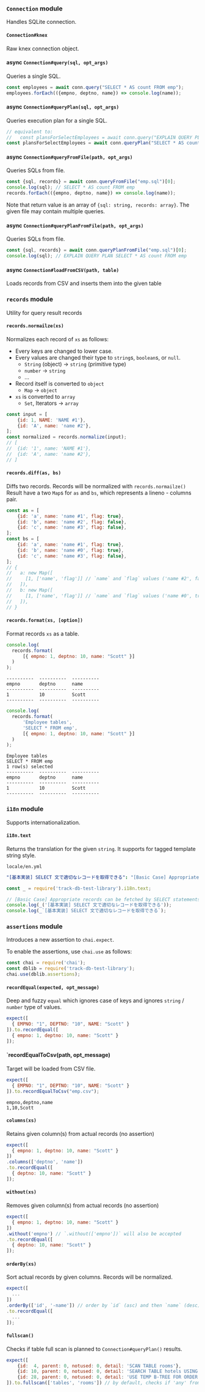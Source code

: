 
### `Connection` module

Handles SQLite connection.

#### `Connection#knex`

Raw knex connection object.

#### async `Connection#query(sql, opt_args)`

Queries a single SQL.

```javascript
const employees = await conn.query("SELECT * AS count FROM emp");
employees.forEach(({empno, deptno, name}) => console.log(name));
```

#### async `Connection#queryPlan(sql, opt_args)`

Queries execution plan for a single SQL.

```javascript
// equivalent to:
//   const plansForSelectEmployees = await conn.query("EXPLAIN QUERY PLAN SELECT * AS count FROM emp");
const plansForSelectEmployees = await conn.queryPlan("SELECT * AS count FROM emp");
```

#### async `Connection#queryFromFile(path, opt_args)`

Queries SQLs from file.

```javascript
const {sql, records} = await conn.queryFromFile("emp.sql")[0];
console.log(sql); // SELECT * AS count FROM emp
records.forEach(({empno, deptno, name}) => console.log(name));
```

Note that return value is an array of `{sql: string, records: array}`. 
The given file may contain multiple queries. 

#### async `Connection#queryPlanFromFile(path, opt_args)`

Queries SQLs from file.

```javascript
const {sql, records} = await conn.queryPlanFromFile("emp.sql")[0];
console.log(sql); // EXPLAIN QUERY PLAN SELECT * AS count FROM emp
```

#### async `Connection#loadFromCSV(path, table)`

Loads records from CSV and inserts them into the given table

### `records` module

Utility for query result records

#### `records.normailze(xs)`

Normalizes each record of `xs` as follows:

* Every keys are changed to lower case.
* Every values are changed their type to `string`s, `boolean`s, or `null`.
    + `String` (object) -> `string` (primitive type)
    + `number` -> `string`
    + ...
* Record itself is converted to `object`
    + `Map` -> `object`
* `xs` is converted to `array`
    + `Set`, Iterators -> `array`

```javascript
const input = [
    {id: 1, NAME: 'NAME #1'},
	{id: 'A', name: 'name #2'},
];
const normalized = records.normalize(input);
// [ 
//  {id: '1', name: 'NAME #1'},
//  {id: 'A', name: 'name #2'},
// ]
```

#### `records.diff(as, bs)`

Diffs two records. Records will be normalized with `records.normailze()`
Result have a two `Map`s for `as` and `bs`, which represents a lineno - columns pair.

```javascript
const as = [
	{id: 'a', name: 'name #1', flag: true},
	{id: 'b', name: 'name #2', flag: false},
	{id: 'c', name: 'name #3', flag: false},
];
const bs = [
	{id: 'a', name: 'name #1', flag: true},
	{id: 'b', name: 'name #0', flag: true},
	{id: 'c', name: 'name #3', flag: false},
];
// {
//   a: new Map([
//     [1, ['name', 'flag']] // `name` and `flag` values ('name #2', false) on line 1 are present only in `as`
//   ]),
//   b: new Map([
//     [1, ['name', 'flag']] // `name` and `flag` values ('name #0', true)  on line 1 are present only in `bs`
//   ]),
// }
```

#### `records.format(xs, [option])`

Format records `xs` as a table.

```javascript
console.log(
  records.format(
      [{ empno: 1, deptno: 10, name: "Scott" }]
  )
);
```

```
----------  ----------  ----------
empno       deptno      name      
----------  ----------  ----------
1           10          Scott     
----------  ----------  ----------
```

```javascript
console.log(
  records.format(
      'Employee tables',
      'SELECT * FROM emp',
      [{ empno: 1, deptno: 10, name: "Scott" }]
  )
);
```

```
Employee tables
SELECT * FROM emp
1 row(s) selected
----------  ----------  ----------
empno       deptno      name      
----------  ----------  ----------
1           10          Scott     
----------  ----------  ----------
```

### `i18n` module

Supports internationalization.

#### `i18n.text`

Returns the translation for the given `string`.
It supports for tagged template string style.

`locale/en.yml`
```yaml
"[基本実装] SELECT 文で適切なレコードを取得できる": "[Basic Case] Appropriate records can be fetched by SELECT statements"
```

```javascript
const _ = require('track-db-test-library').i18n.text;

// [Basic Case] Appropriate records can be fetched by SELECT statements
console.log(_('[基本実装] SELECT 文で適切なレコードを取得できる'));
console.log(_`[基本実装] SELECT 文で適切なレコードを取得できる`);
```

### `assertions` module

Introduces a new assertion to `chai.expect`.

To enable the assertions, use `chai.use` as follows:

```javascript
const chai = require('chai');
const dblib = require('track-db-test-library');
chai.use(dblib.assertions);
```

#### `recordEqual(expected, opt_message)`

Deep and fuzzy `equal` which ignores case of keys and ignores `string` / `number` type of values.

```javascript
expect([
  { EMPNO: "1", DEPTNO: "10", NAME: "Scott" }
]).to.recordEqual([
  { empno: 1, deptno: 10, name: "Scott" }
]);
``` 

#### `recordEqualToCsv(path, opt_message)

Target will be loaded from CSV file.


```javascript
expect([
  { EMPNO: "1", DEPTNO: "10", NAME: "Scott" }
]).to.recordEqualToCsv("emp.csv");
``` 

```csv
empno,deptno,name
1,10,Scott
```

#### `columns(xs)`

Retains given column(s) from actual records (no assertion)

```javascript
expect([
  { empno: 1, deptno: 10, name: "Scott" }
])
.columns(['deptno', 'name'])
.to.recordEqual([
  { deptno: 10, name: "Scott" }
]);
``` 

#### `without(xs)`

Removes given column(s) from actual records (no assertion)

```javascript
expect([
  { empno: 1, deptno: 10, name: "Scott" }
])
.without('empno') // `.without(['empno'])` will also be accepted
.to.recordEqual([
  { deptno: 10, name: "Scott" }
]);
``` 

#### `orderBy(xs)`

Sort actual records by given columns.
Records will be normalized.

```javascript
expect([
  ...
])
.orderBy(['id', '-name']) // order by `id` (asc) and then `name` (desc)
.to.recordEqual([
  ...
]);
``` 

#### `fullscan()`

Checks if table full scan is planned to `Connection#queryPlan()` results.

```javascript
expect([
    {id:  4, parent: 0, notused: 0, detail: 'SCAN TABLE rooms'},
    {id: 10, parent: 0, notused: 0, detail: 'SEARCH TABLE hotels USING INTEGER PRIMARY KEY (rowid=?)'},
    {id: 28, parent: 0, notused: 0, detail: 'USE TEMP B-TREE FOR ORDER BY'}
]).to.fullscan(['tables', 'rooms']) // by default, checks if 'any' from given tables will be fully scanned
```
